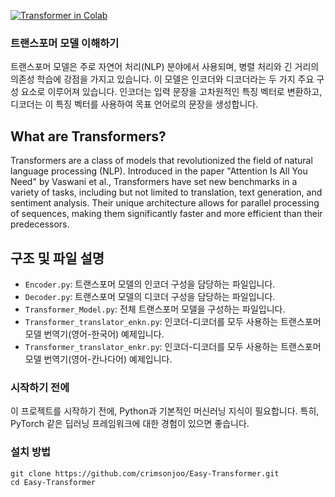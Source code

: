 [![Transformer in Colab](https://img.shields.io/static/v1?label=Open%20in%20Colab&message=사용법&color=yellow&logo=googlecolab)](https://colab.research.google.com/drive/1OQy1F-xI53ft5yVX_qEvBEVT241R5Z3T?hl=ko#scrollTo=78fuZ01p83q5)


### 트랜스포머 모델 이해하기

트랜스포머 모델은 주로 자연어 처리(NLP) 분야에서 사용되며, 병렬 처리와 긴 거리의 의존성 학습에 강점을 가지고 있습니다. 이 모델은 인코더와 디코더라는 두 가지 주요 구성 요소로 이루어져 있습니다. 인코더는 입력 문장을 고차원적인 특징 벡터로 변환하고, 디코더는 이 특징 벡터를 사용하여 목표 언어로의 문장을 생성합니다.

## What are Transformers?

Transformers are a class of models that revolutionized the field of natural language processing (NLP). Introduced in the paper "Attention Is All You Need" by Vaswani et al., Transformers have set new benchmarks in a variety of tasks, including but not limited to translation, text generation, and sentiment analysis. Their unique architecture allows for parallel processing of sequences, making them significantly faster and more efficient than their predecessors.

## 구조 및 파일 설명

- `Encoder.py`: 트랜스포머 모델의 인코더 구성을 담당하는 파일입니다.
- `Decoder.py`: 트랜스포머 모델의 디코더 구성을 담당하는 파일입니다.
- `Transformer_Model.py`: 전체 트랜스포머 모델을 구성하는 파일입니다.
- `Transformer_translator_enkn.py`: 인코더-디코더를 모두 사용하는 트랜스포머 모델 번역기(영어-한국어) 예제입니다.
- `Transformer_translator_enkr.py`: 인코더-디코더를 모두 사용하는 트랜스포머 모델 번역기(영어-칸나다어) 예제입니다.

### 시작하기 전에

이 프로젝트를 시작하기 전에, Python과 기본적인 머신러닝 지식이 필요합니다. 특히, PyTorch 같은 딥러닝 프레임워크에 대한 경험이 있으면 좋습니다.

### 설치 방법

```
git clone https://github.com/crimsonjoo/Easy-Transformer.git
cd Easy-Transformer
```


